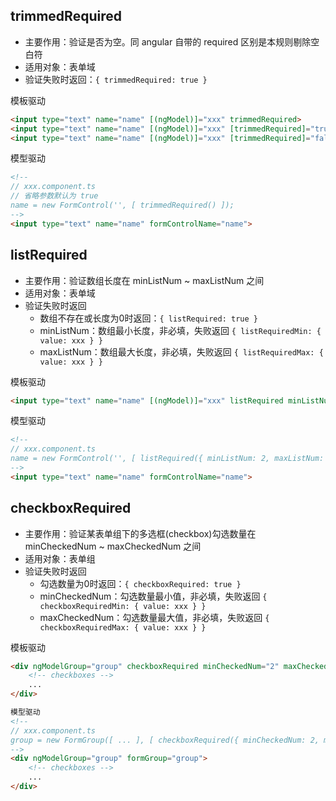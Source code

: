 ## trimmedRequired

- 主要作用：验证是否为空。同 angular 自带的 required 区别是本规则剔除空白符  
- 适用对象：表单域  
- 验证失败时返回：`{ trimmedRequired: true }`  

模板驱动
``` html
<input type="text" name="name" [(ngModel)]="xxx" trimmedRequired>
<input type="text" name="name" [(ngModel)]="xxx" [trimmedRequired]="true">
<input type="text" name="name" [(ngModel)]="xxx" [trimmedRequired]="false">
```

模型驱动
``` html
<!-- 
// xxx.component.ts
// 省略参数默认为 true
name = new FormControl('', [ trimmedRequired() ]);
-->
<input type="text" name="name" formControlName="name">
```

## listRequired

- 主要作用：验证数组长度在 minListNum ~ maxListNum 之间  
- 适用对象：表单域  
- 验证失败时返回
  - 数组不存在或长度为0时返回：`{ listRequired: true }`
  - minListNum：数组最小长度，非必填，失败返回 `{ listRequiredMin: { value: xxx } }`
  - maxListNum：数组最大长度，非必填，失败返回 `{ listRequiredMax: { value: xxx } }`
  
模板驱动
``` html
<input type="text" name="name" [(ngModel)]="xxx" listRequired minListNum="2" maxListNum="4">
```

模型驱动
``` html
<!-- 
// xxx.component.ts
name = new FormControl('', [ listRequired({ minListNum: 2, maxListNum: 4 }) ]);
-->
<input type="text" name="name" formControlName="name">
```

## checkboxRequired

- 主要作用：验证某表单组下的多选框(checkbox)勾选数量在 minCheckedNum ~ maxCheckedNum 之间   
- 适用对象：表单组  
- 验证失败时返回
  - 勾选数量为0时返回：`{ checkboxRequired: true }`
  - minCheckedNum：勾选数量最小值，非必填，失败返回 `{ checkboxRequiredMin: { value: xxx } }`
  - maxCheckedNum：勾选数量最大值，非必填，失败返回 `{ checkboxRequiredMax: { value: xxx } }`

模板驱动
``` html
<div ngModelGroup="group" checkboxRequired minCheckedNum="2" maxCheckedNum="4">
    <!-- checkboxes -->
    ...
</div>

模型驱动
<!-- 
// xxx.component.ts
group = new FormGroup([ ... ], [ checkboxRequired({ minCheckedNum: 2, maxCheckedNum: 4 }) ]);
-->
<div ngModelGroup="group" formGroup="group">
    <!-- checkboxes -->
    ...
</div>
```